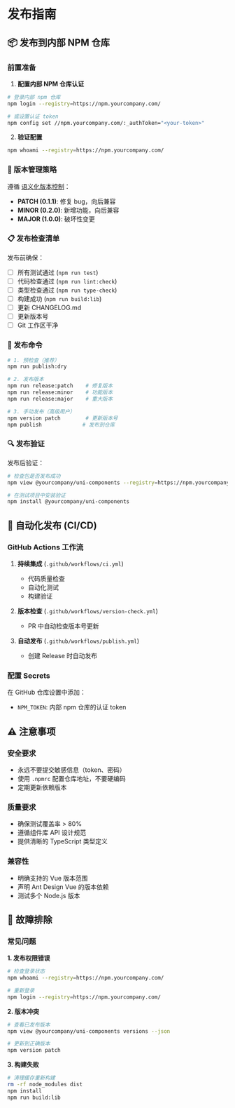 # 发布指南

## 📦 发布到内部 NPM 仓库

### 前置准备

1. **配置内部 NPM 仓库认证**
```bash
# 登录内部 npm 仓库
npm login --registry=https://npm.yourcompany.com/

# 或设置认证 token
npm config set //npm.yourcompany.com/:_authToken="<your-token>"
```

2. **验证配置**
```bash
npm whoami --registry=https://npm.yourcompany.com/
```

### 🔄 版本管理策略

遵循 [语义化版本控制](https://semver.org/lang/zh-CN/)：

- **PATCH (0.1.1)**: 修复 bug，向后兼容
- **MINOR (0.2.0)**: 新增功能，向后兼容  
- **MAJOR (1.0.0)**: 破坏性变更

### 📋 发布检查清单

发布前确保：

- [ ] 所有测试通过 (`npm run test`)
- [ ] 代码检查通过 (`npm run lint:check`)
- [ ] 类型检查通过 (`npm run type-check`) 
- [ ] 构建成功 (`npm run build:lib`)
- [ ] 更新 CHANGELOG.md
- [ ] 更新版本号
- [ ] Git 工作区干净

### 🚀 发布命令

```bash
# 1. 预检查（推荐）
npm run publish:dry

# 2. 发布版本
npm run release:patch    # 修复版本
npm run release:minor    # 功能版本  
npm run release:major    # 重大版本

# 3. 手动发布（高级用户）
npm version patch        # 更新版本号
npm publish             # 发布到仓库
```

### 🔍 发布验证

发布后验证：

```bash
# 检查包是否发布成功
npm view @yourcompany/uni-components --registry=https://npm.yourcompany.com/

# 在测试项目中安装验证
npm install @yourcompany/uni-components
```

## 🤖 自动化发布 (CI/CD)

### GitHub Actions 工作流

1. **持续集成** (`.github/workflows/ci.yml`)
   - 代码质量检查
   - 自动化测试
   - 构建验证

2. **版本检查** (`.github/workflows/version-check.yml`)
   - PR 中自动检查版本号更新

3. **自动发布** (`.github/workflows/publish.yml`)
   - 创建 Release 时自动发布

### 配置 Secrets

在 GitHub 仓库设置中添加：
- `NPM_TOKEN`: 内部 npm 仓库的认证 token

## ⚠️ 注意事项

### 安全要求
- 永远不要提交敏感信息（token、密码）
- 使用 `.npmrc` 配置仓库地址，不要硬编码
- 定期更新依赖版本

### 质量要求  
- 确保测试覆盖率 > 80%
- 遵循组件库 API 设计规范
- 提供清晰的 TypeScript 类型定义

### 兼容性
- 明确支持的 Vue 版本范围
- 声明 Ant Design Vue 的版本依赖
- 测试多个 Node.js 版本

## 🔧 故障排除

### 常见问题

**1. 发布权限错误**
```bash
# 检查登录状态
npm whoami --registry=https://npm.yourcompany.com/

# 重新登录
npm login --registry=https://npm.yourcompany.com/
```

**2. 版本冲突**
```bash
# 查看已发布版本
npm view @yourcompany/uni-components versions --json

# 更新到正确版本
npm version patch
```

**3. 构建失败**
```bash
# 清理缓存重新构建
rm -rf node_modules dist
npm install
npm run build:lib
```